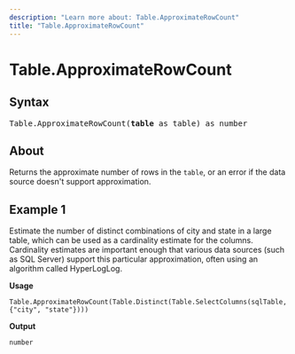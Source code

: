 ```yaml
---
description: "Learn more about: Table.ApproximateRowCount"
title: "Table.ApproximateRowCount"
---
```

# Table.ApproximateRowCount

## Syntax

<pre>
Table.ApproximateRowCount(<b>table</b> as table) as number
</pre>

## About

Returns the approximate number of rows in the `table`, or an error if the data source doesn't support approximation.

## Example 1

Estimate the number of distinct combinations of city and state in a large table, which can be used as a cardinality estimate for the columns. Cardinality estimates are important enough that various data sources (such as SQL Server) support this particular approximation, often using an algorithm called HyperLogLog.

**Usage**

```powerquery-m
Table.ApproximateRowCount(Table.Distinct(Table.SelectColumns(sqlTable, {"city", "state"})))
```

**Output**

`number`
